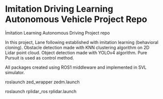 # Imitation Driving Learning Autonomous Vehicle Project Repo
İmitation Learning Autonomous Driving Project repo

In this project, Lane following established with imitation learning (behavioral cloning). 
Obstacle detection made with KNN clustering algorithm on 2D Lidar point cloud. 
Object detection made with YOLOv4 algorithm. 
Pure Pursuit is used as control method. 

All packages created using ROS1 middleware and implemented in SVL simulator. 

roslaunch zed_wrapper zedm.launch

roslaunch rplidar_ros rplidar.launch


